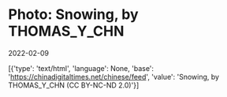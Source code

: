 # Photo: Snowing, by THOMAS_Y_CHN

2022-02-09

[{'type': 'text/html', 'language': None, 'base': 'https://chinadigitaltimes.net/chinese/feed', 'value': 'Snowing, by THOMAS_Y_CHN (CC BY-NC-ND 2.0)'}]